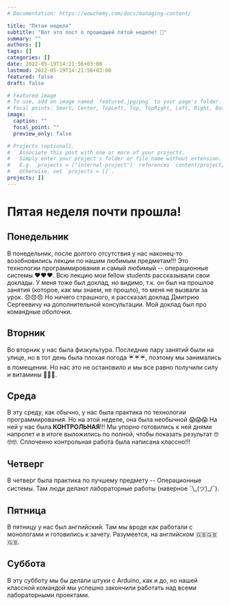 ```yaml
---
# Documentation: https://wowchemy.com/docs/managing-content/

title: "Пятая неделя"
subtitle: "Вот это пост о прошедшей пятой неделе! 😤"
summary: ""
authors: []
tags: []
categories: []
date: 2022-05-19T14:21:56+03:00
lastmod: 2022-05-19T14:21:56+03:00
featured: false
draft: false

# Featured image
# To use, add an image named `featured.jpg/png` to your page's folder.
# Focal points: Smart, Center, TopLeft, Top, TopRight, Left, Right, BottomLeft, Bottom, BottomRight.
image:
  caption: ""
  focal_point: ""
  preview_only: false

# Projects (optional).
#   Associate this post with one or more of your projects.
#   Simply enter your project's folder or file name without extension.
#   E.g. `projects = ["internal-project"]` references `content/project/deep-learning/index.md`.
#   Otherwise, set `projects = []`.
projects: []
---
```


# Пятая неделя почти прошла!

## Понедельник

В понедельник, после долгого отсутствия у нас наконец-то возобновились лекции по нашим любимым предметам!!! Это технологии программирования и самый любимый -- операционные системы ❤️❤️❤️. Всю лекцию мои fellow students рассказывали свои доклады. У меня тоже был доклад, но видимо, т.к. он был на прошлое занятия (которое, как мы знаем, не прошло), то меня не вызвали за урок. 😞😞😞 Но ничего страшного, я рассказал доклад Дмитрию Сергеевичу на дополнительной консультации. Мой доклад был про командные оболочки.

## Вторник

Во вторник у нас была физкультура. Последние пару занятий были на улице, но в тот день была плохая погода ☔☔☔, поэтому мы занимались в помещении. Но нас это не остановило и мы все равно получили силу и витамины 💪💪💪.

## Среда

В эту среду, как обычно, у нас была практика по технологии программирования. Но на этой неделе, она была необычной 😱😱😱 На ней у нас была **КОНТРОЛЬНАЯ**!!! Мы упорно готовились к ней днями напролет и в итоге выложились по полной, чтобы показать результат 🤓🤓🤓. Сплоченно контрольная работа была написана классно!!!

## Четверг

В четверг была практика по лучшему предмету -- Операционные системы. Там люди делают лабораторные работы (наверное ¯\\\_(ツ)\_/¯).

## Пятница

В пятницу у нас был английский. Там мы вроде как работали с монологами и готовились к зачету. Разумеется, на английском 🇬🇧🇬🇧🇬🇧.

## Суббота

В эту субботу мы бы делали штуки с Arduino, как и до, но нашей классной командой мы успешно закончили работать над всеми лабораторными проектами.
